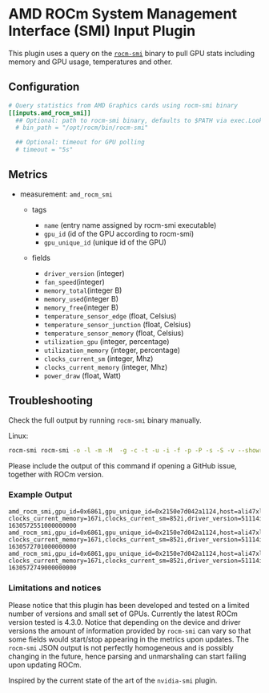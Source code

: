 # AMD ROCm System Management Interface (SMI) Input Plugin

This plugin uses a query on the [`rocm-smi`](https://github.com/RadeonOpenCompute/rocm_smi_lib/tree/master/python_smi_tools) binary to pull GPU stats including memory and GPU usage, temperatures and other.

## Configuration

```toml @sample.conf
# Query statistics from AMD Graphics cards using rocm-smi binary
[[inputs.amd_rocm_smi]]
  ## Optional: path to rocm-smi binary, defaults to $PATH via exec.LookPath
  # bin_path = "/opt/rocm/bin/rocm-smi"

  ## Optional: timeout for GPU polling
  # timeout = "5s"
```

## Metrics

- measurement: `amd_rocm_smi`
  - tags
    - `name` (entry name assigned by rocm-smi executable)
    - `gpu_id` (id of the GPU according to rocm-smi)
    - `gpu_unique_id` (unique id of the GPU)

  - fields
    - `driver_version` (integer)
    - `fan_speed`(integer)
    - `memory_total`(integer B)
    - `memory_used`(integer B)
    - `memory_free`(integer B)
    - `temperature_sensor_edge` (float, Celsius)
    - `temperature_sensor_junction` (float, Celsius)
    - `temperature_sensor_memory` (float, Celsius)
    - `utilization_gpu` (integer, percentage)
    - `utilization_memory` (integer, percentage)
    - `clocks_current_sm` (integer, Mhz)
    - `clocks_current_memory` (integer, Mhz)
    - `power_draw` (float, Watt)

## Troubleshooting

Check the full output by running `rocm-smi` binary manually.

Linux:

```sh
rocm-smi rocm-smi -o -l -m -M  -g -c -t -u -i -f -p -P -s -S -v --showreplaycount --showpids --showdriverversion --showmemvendor --showfwinfo --showproductname --showserial --showuniqueid --showbus --showpendingpages --showpagesinfo --showretiredpages --showunreservablepages --showmemuse --showvoltage --showtopo --showtopoweight --showtopohops --showtopotype --showtoponuma --showmeminfo all --json
```

Please include the output of this command if opening a GitHub issue, together with ROCm version.

### Example Output

```shell
amd_rocm_smi,gpu_id=0x6861,gpu_unique_id=0x2150e7d042a1124,host=ali47xl,name=card0 clocks_current_memory=167i,clocks_current_sm=852i,driver_version=51114i,fan_speed=14i,memory_free=17145282560i,memory_total=17163091968i,memory_used=17809408i,power_draw=7,temperature_sensor_edge=28,temperature_sensor_junction=29,temperature_sensor_memory=92,utilization_gpu=0i 1630572551000000000
amd_rocm_smi,gpu_id=0x6861,gpu_unique_id=0x2150e7d042a1124,host=ali47xl,name=card0 clocks_current_memory=167i,clocks_current_sm=852i,driver_version=51114i,fan_speed=14i,memory_free=17145282560i,memory_total=17163091968i,memory_used=17809408i,power_draw=7,temperature_sensor_edge=29,temperature_sensor_junction=30,temperature_sensor_memory=91,utilization_gpu=0i 1630572701000000000
amd_rocm_smi,gpu_id=0x6861,gpu_unique_id=0x2150e7d042a1124,host=ali47xl,name=card0 clocks_current_memory=167i,clocks_current_sm=852i,driver_version=51114i,fan_speed=14i,memory_free=17145282560i,memory_total=17163091968i,memory_used=17809408i,power_draw=7,temperature_sensor_edge=29,temperature_sensor_junction=29,temperature_sensor_memory=92,utilization_gpu=0i 1630572749000000000
```

### Limitations and notices

Please notice that this plugin has been developed and tested on a limited number of versions and small set of GPUs. Currently the latest ROCm version tested is 4.3.0.
Notice that depending on the device and driver versions the amount of information provided by `rocm-smi` can vary so that some fields would start/stop appearing in the metrics upon updates.
The `rocm-smi` JSON output is not perfectly homogeneous and is possibly changing in the future, hence parsing and unmarshaling can start failing upon updating ROCm.

Inspired by the current state of the art of the `nvidia-smi` plugin.
